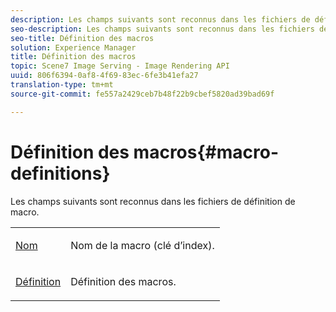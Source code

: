 ```yaml
---
description: Les champs suivants sont reconnus dans les fichiers de définition de macro.
seo-description: Les champs suivants sont reconnus dans les fichiers de définition de macro.
seo-title: Définition des macros
solution: Experience Manager
title: Définition des macros
topic: Scene7 Image Serving - Image Rendering API
uuid: 806f6394-0af8-4f69-83ec-6fe3b41efa27
translation-type: tm+mt
source-git-commit: fe557a2429ceb7b48f22b9cbef5820ad39bad69f

---
```



# Définition des macros{#macro-definitions}

Les champs suivants sont reconnus dans les fichiers de définition de macro.

<table id="simpletable_C34D1161A6E84214AD97F79345BDB180"> 
 <tr class="strow"> 
  <td class="stentry"> <p><span class="codeph"> <a href="../../../../../../is-api/image-catalog/image-serving-api-ref/c-image-catalog-reference/c-macro-definition-reference/r-name-macro.md#reference-7430cb46507c4cc2979151ceea76781a" type="reference" format="dita" scope="local"> Nom</a></span> </p></td> 
  <td class="stentry"> <p>Nom de la macro (clé d’index). </p></td> 
 </tr> 
 <tr class="strow"> 
  <td class="stentry"> <p><span class="codeph"> <a href="/help/aem-is-ir-api/is-api/image-catalog/image-serving-api-ref/c-image-catalog-reference/c-macro-definition-reference/r-definition-macro.md" type="reference" format="dita" scope="local"> Définition</a></span> </p></td> 
  <td class="stentry"> <p>Définition des macros. </p></td> 
 </tr> 
</table>


